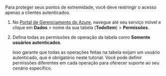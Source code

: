 
Para proteger seus pontos de extremidade, você deve restringir o acesso apenas a clientes autenticados.

1. No [Portal de Gerenciamento do Azure](https://manage.windowsazure.com/), navegue até seu serviço móvel e clique em **Dados** > nome da sua tabela (**TodoItem**) > **Permissões**. 

2. Defina todas as permissões de operação da tabela como **Somente usuários autenticados**.

	 Isso garante que todas as operações feitas na tabela exijam um usuário autenticado, que é obrigatório neste tutorial. Você pode definir permissões diferentes em cada operação para oferecer suporte ao seu cenário específico.

<!---HONumber=August15_HO6-->